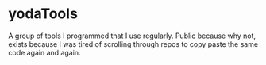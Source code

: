 # yodaTools
A group of tools I programmed that I use regularly. Public because why not, exists because I was tired of scrolling through repos to copy paste the same code again and again.
